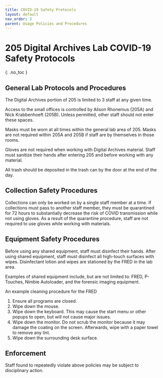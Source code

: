 ```yaml
---
title: COVID-19 Safety Protocols
layout: default
nav_order: 3
parent: Usage Policies and Procedures
---
```


# 205 Digital Archives Lab COVID-19 Safety Protocols
{: .no_toc }


## General Lab Protocols and Procedures

The Digital Archives portion of 205 is limited to 3 staff at any given time.

Access to the small offices is controlled by Alison Rhonemus (205A) and Nick Krabbenhoeft (205B). Unless permitted, other staff should not enter these spaces.

Masks must be worn at all times within the general lab area of 205. Masks are not  required within 205A and 205B if staff are by themselves in those rooms.

Gloves are not required when working with Digital Archives material. Staff must sanitize their hands after entering 205 and before working with any material.

All trash should be deposited in the trash can by the door at the end of the day.

## Collection Safety Procedures

Collections can only be worked on by a single staff member at a time. If collections must pass to another staff member, they must be quarantined for 72 hours to substantially decrease the risk of COVID transmission while not using gloves. As a result of the quarantine procedure, staff are not required to use gloves while working with materials.

## Equipment Safety Procedures

Before using any shared equipment, staff must disinfect their hands. After using shared equipment, staff must disinfect all high-touch surfaces with wipes. Disinfectant lotion and wipes are stationed by the FRED in the lab area.

Examples of shared equipment include, but are not limited to: FRED, P-Touches, Nimbie Autoloader, and the forensic imaging equipment.

An example cleaning procedure for the FRED
1. Ensure all programs are closed.
2.  Wipe down the mouse.
3.  Wipe down the keyboard. This may cause the start menu or other popups to open, but will not cause major issues.
4.  Wipe down the monitor. Do not scrub the monitor because it may damage the coating on the screen. Afterwards, wipe with a paper towel to remove any lint.
5.  Wipe down the surrounding desk surface.  

## Enforcement

Staff found to repeatedly violate above policies may be subject to disciplinary action.
